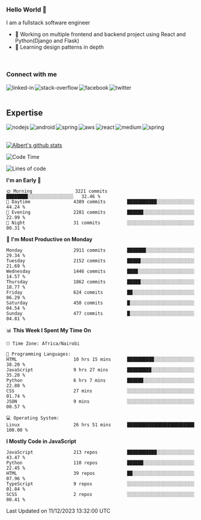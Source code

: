 

### Hello World 👋
I am a fullstack software engineer
- 🔭 Working on multiple frontend and backend project using React and Python(Django and Flask)
- 🌱 Learning design patterns in depth

<br>

### Connect with me

[<img align="left" alt="linked-in" src="https://img.shields.io/badge/linkedin-%230077B5.svg?&style=for-the-badge&logo=linkedin&logoColor=white" />](https://www.linkedin.com/in/albert-byrone/)

<!-- [<img align="left" alt="medium" src="https://img.shields.io/badge/medium-%2312100E.svg?&style=for-the-badge&logo=medium&logoColor=white" />](https://56faisal.medium.com/) -->

[<img align="left" alt="stack-overflow" src="https://img.shields.io/badge/stack%20overflow-FE7A16?logo=stack-overflow&logoColor=white&style=for-the-badge" />](https://stackoverflow.com/users/11916317/albert-byrone)

[<img align="left" alt="facebook" src="https://img.shields.io/badge/facebook-%231877F2.svg?&style=for-the-badge&logo=facebook&logoColor=white" />](https://web.facebook.com/albert.byrone.1/)

[<img align="left" alt="twitter" src="https://img.shields.io/badge/twitter-%231DA1F2.svg?&style=for-the-badge&logo=twitter&logoColor=white" />](https://twitter.com/byrone_albert)

<br>

<br>

## Expertise
<img align="left" alt="nodejs" src="https://img.shields.io/badge/python%20-%2343853D.svg?&style=for-the-badge&logo=node.js&logoColor=white" />
<img align="left" alt="android" src="https://img.shields.io/badge/Flask-3DDC84?logo=android&logoColor=white&style=for-the-badge" />
<img align="left" alt="spring" src="https://img.shields.io/badge/drf%20-%236DB33F.svg?&style=for-the-badge&logo=spring&logoColor=white" />
<img align="left" alt="aws" src="https://img.shields.io/badge/django%20AWS-%23232F3E?logo=amazon-aws&logoColor=white&style=for-the-badge" />
<img align="left" alt="react" src="https://img.shields.io/badge/react%20-%2320232a.svg?&style=for-the-badge&logo=react&logoColor=%2361DAFB" />
<img align="left" alt="medium" src="https://img.shields.io/badge/Angular-%23316192.svg?&style=for-the-badge&logo=postgresql&logoColor=white" />
<img align="left" alt="spring" src="https://img.shields.io/badge/Javascript%20-%236DB33F.svg?&style=for-the-badge&logo=spring&logoColor=white" />
<br>
<br>


[![Albert's github stats](https://github-readme-stats.vercel.app/api?username=Albert-Byrone&count_private=true&show_icons=true&theme=radical&hide_rank=false)](https://github.com/anuraghazra/github-readme-stats)

<!-- [![Top Langs](https://github-readme-stats.vercel.app/api/top-langs/?username=Albert-Byrone&layout=compact)](https://github.com/anuraghazra/github-readme-stats) -->

<!--
**Albert-Byrone/Albert-Byrone** is a ✨ _special_ ✨ repository because its `README.md` (this file) appears on your GitHub profile.

Here are some ideas to get you started:

- 🔭 I’m currently working on ...
- 🌱 I’m currently learning ...
- 👯 I’m looking to collaborate on ...
- 🤔 I’m looking for help with ...
- 💬 Ask me about ...
- 📫 How to reach me: ...
- 😄 Pronouns: ...
- ⚡ Fun fact: ...
-->


<!--START_SECTION:waka-->
![Code Time](http://img.shields.io/badge/Code%20Time-926%20hrs%2023%20mins-blue)

![Lines of code](https://img.shields.io/badge/From%20Hello%20World%20I%27ve%20Written-62.8%20million%20lines%20of%20code-blue)

**I'm an Early 🐤** 

```text
🌞 Morning                3221 commits        ████████░░░░░░░░░░░░░░░░░   32.46 % 
🌆 Daytime                4389 commits        ███████████░░░░░░░░░░░░░░   44.24 % 
🌃 Evening                2281 commits        ██████░░░░░░░░░░░░░░░░░░░   22.99 % 
🌙 Night                  31 commits          ░░░░░░░░░░░░░░░░░░░░░░░░░   00.31 % 
```
📅 **I'm Most Productive on Monday** 

```text
Monday                   2911 commits        ███████░░░░░░░░░░░░░░░░░░   29.34 % 
Tuesday                  2152 commits        █████░░░░░░░░░░░░░░░░░░░░   21.69 % 
Wednesday                1446 commits        ████░░░░░░░░░░░░░░░░░░░░░   14.57 % 
Thursday                 1862 commits        █████░░░░░░░░░░░░░░░░░░░░   18.77 % 
Friday                   624 commits         ██░░░░░░░░░░░░░░░░░░░░░░░   06.29 % 
Saturday                 450 commits         █░░░░░░░░░░░░░░░░░░░░░░░░   04.54 % 
Sunday                   477 commits         █░░░░░░░░░░░░░░░░░░░░░░░░   04.81 % 
```


📊 **This Week I Spent My Time On** 

```text
🕑︎ Time Zone: Africa/Nairobi

💬 Programming Languages: 
HTML                     10 hrs 15 mins      ██████████░░░░░░░░░░░░░░░   38.20 % 
JavaScript               9 hrs 27 mins       █████████░░░░░░░░░░░░░░░░   35.20 % 
Python                   6 hrs 7 mins        ██████░░░░░░░░░░░░░░░░░░░   22.80 % 
CSS                      27 mins             ░░░░░░░░░░░░░░░░░░░░░░░░░   01.74 % 
JSON                     9 mins              ░░░░░░░░░░░░░░░░░░░░░░░░░   00.57 % 

💻 Operating System: 
Linux                    26 hrs 51 mins      █████████████████████████   100.00 % 
```

**I Mostly Code in JavaScript** 

```text
JavaScript               213 repos           ███████████░░░░░░░░░░░░░░   43.47 % 
Python                   110 repos           ██████░░░░░░░░░░░░░░░░░░░   22.45 % 
HTML                     39 repos            ██░░░░░░░░░░░░░░░░░░░░░░░   07.96 % 
TypeScript               9 repos             ░░░░░░░░░░░░░░░░░░░░░░░░░   01.84 % 
SCSS                     2 repos             ░░░░░░░░░░░░░░░░░░░░░░░░░   00.41 % 
```




 Last Updated on 11/12/2023 13:32:00 UTC
<!--END_SECTION:waka-->
